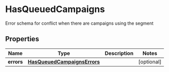 

# HasQueuedCampaigns

Error schema for conflict when there are campaigns using the segment
## Properties

Name | Type | Description | Notes
------------ | ------------- | ------------- | -------------
**errors** | [**HasQueuedCampaignsErrors**](HasQueuedCampaignsErrors.md) |  |  [optional]



